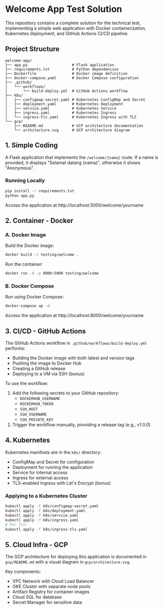 # Welcome App Test Solution

This repository contains a complete solution for the technical test, implementing a simple web application with Docker containerization, Kubernetes deployment, and GitHub Actions CI/CD pipeline.

## Project Structure

```
welcome-app/
├── app.py                    # Flask application
├── requirements.txt          # Python dependencies
├── Dockerfile                # Docker image definition
├── docker-compose.yaml       # Docker Compose configuration
├── .github/
│   └── workflows/
│       └── build-deploy.yml  # GitHub Actions workflow
├── k8s/
│   ├── configmap-secret.yaml # Kubernetes ConfigMap and Secret
│   ├── deployment.yaml       # Kubernetes Deployment
│   ├── service.yaml          # Kubernetes Service
│   ├── ingress.yaml          # Kubernetes Ingress
│   └── ingress-tls.yaml      # Kubernetes Ingress with TLS
└── gcp/
    ├── README.md             # GCP architecture documentation
    └── architecture.svg      # GCP architecture diagram
```

## 1. Simple Coding

A Flask application that implements the `/welcome/{nama}` route. If a name is provided, it displays "Selamat datang {nama}", otherwise it shows "Anonymous".

### Running Locally

```bash
pip install -r requirements.txt
python app.py
```

Access the application at http://localhost:5000/welcome/yourname

## 2. Container - Docker

### A. Docker Image

Build the Docker image:
```bash
docker build -t testing/welcome .
```

Run the container:
```bash
docker run -d -p 8000:5000 testing/welcome
```

### B. Docker Compose

Run using Docker Compose:
```bash
docker-compose up -d
```

Access the application at http://localhost:8000/welcome/yourname

## 3. CI/CD - GitHub Actions

The GitHub Actions workflow in `.github/workflows/build-deploy.yml` performs:
- Building the Docker image with both latest and version tags
- Pushing the image to Docker Hub
- Creating a GitHub release
- Deploying to a VM via SSH (bonus)

To use the workflow:
1. Add the following secrets to your GitHub repository:
   - `DOCKERHUB_USERNAME`
   - `DOCKERHUB_TOKEN`
   - `SSH_HOST`
   - `SSH_USERNAME`
   - `SSH_PRIVATE_KEY`
2. Trigger the workflow manually, providing a release tag (e.g., v1.0.0)

## 4. Kubernetes

Kubernetes manifests are in the `k8s/` directory:
- ConfigMap and Secret for configuration
- Deployment for running the application
- Service for internal access
- Ingress for external access
- TLS-enabled Ingress with Let's Encrypt (bonus)

### Applying to a Kubernetes Cluster

```bash
kubectl apply -f k8s/configmap-secret.yaml
kubectl apply -f k8s/deployment.yaml
kubectl apply -f k8s/service.yaml
kubectl apply -f k8s/ingress.yaml
# For TLS:
kubectl apply -f k8s/ingress-tls.yaml
```

## 5. Cloud Infra - GCP

The GCP architecture for deploying this application is documented in `gcp/README.md` with a visual diagram in `gcp/architecture.svg`.

Key components:
- VPC Network with Cloud Load Balancer
- GKE Cluster with separate node pools
- Artifact Registry for container images
- Cloud SQL for database
- Secret Manager for sensitive data
